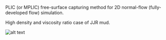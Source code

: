 PLIC (or MPLIC) free-surface capturing method for 2D normal-flow (fully-developed flow) simulation.

High density and viscosity ratio case of JJR mud.

![alt text](https://github.com/[username]/[reponame]/blob/[branch]/image.jpg?raw=true)
